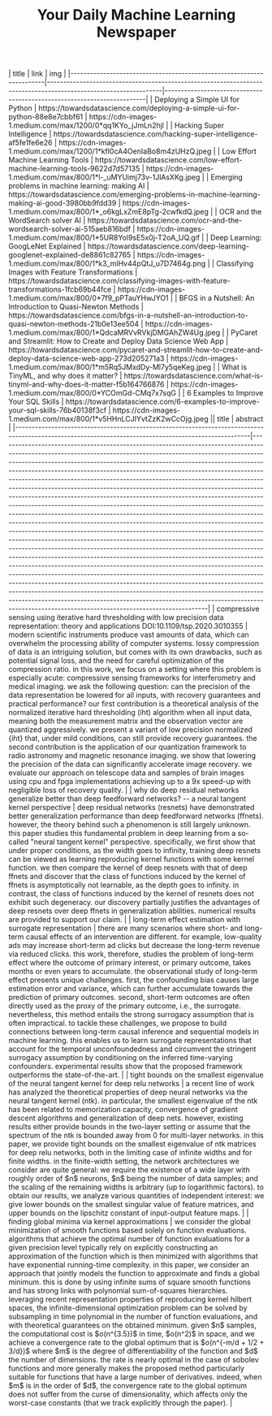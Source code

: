 <header><h1>Your Daily Machine Learning Newspaper</h1></header>| title                                                                | link                                                                                                            | img                                                                    |
|----------------------------------------------------------------------|-----------------------------------------------------------------------------------------------------------------|------------------------------------------------------------------------|
| Deploying a Simple UI for Python                                     | https://towardsdatascience.com/deploying-a-simple-ui-for-python-88e8e7cbbf61                                    | https://cdn-images-1.medium.com/max/1200/0*qq1KYo_jJmLn2hjl            |
| Hacking Super Intelligence                                           | https://towardsdatascience.com/hacking-super-intelligence-af5fe1fe6e26                                          | https://cdn-images-1.medium.com/max/1200/1*kfl0cA4OenIaBo8m4zUHzQ.jpeg |
| Low Effort Machine Learning Tools                                    | https://towardsdatascience.com/low-effort-machine-learning-tools-9622d7d57135                                   | https://cdn-images-1.medium.com/max/800/1*l-_uMYUimj73v-1JlAsXKg.jpeg  |
| Emerging problems in machine learning: making AI                     | https://towardsdatascience.com/emerging-problems-in-machine-learning-making-ai-good-3980bb9fdd39                | https://cdn-images-1.medium.com/max/800/1*_o6kgLxZmE8pTg-2cwfkdQ.jpeg  |
| OCR and the WordSearch solver AI                                     | https://towardsdatascience.com/ocr-and-the-wordsearch-solver-ai-515aeb816bdf                                    | https://cdn-images-1.medium.com/max/800/1*5UR8Yol9sE5x0j-T2oA_UQ.gif   |
| Deep Learning: GoogLeNet Explained                                   | https://towardsdatascience.com/deep-learning-googlenet-explained-de8861c82765                                   | https://cdn-images-1.medium.com/max/800/1*k3_mlHv44pQtJ_u7D7464g.png   |
| Classifying Images with Feature Transformations                      | https://towardsdatascience.com/classifying-images-with-feature-transformations-1fcb69b44fce                     | https://cdn-images-1.medium.com/max/800/0*7f9_pPTauYHwJYO1             |
| BFGS in a Nutshell: An Introduction to Quasi-Newton Methods          | https://towardsdatascience.com/bfgs-in-a-nutshell-an-introduction-to-quasi-newton-methods-21b0e13ee504          | https://cdn-images-1.medium.com/max/800/1*QdcaMRVvRVkjDMGAhZW4Ug.jpeg  |
| PyCaret and Streamlit: How to Create and Deploy Data Science Web App | https://towardsdatascience.com/pycaret-and-streamlit-how-to-create-and-deploy-data-science-web-app-273d205271a3 | https://cdn-images-1.medium.com/max/800/1*m5Rq5JMxdDy-Ml7y5qeKeg.jpeg  |
| What is TinyML, and why does it matter?                              | https://towardsdatascience.com/what-is-tinyml-and-why-does-it-matter-f5b164766876                               | https://cdn-images-1.medium.com/max/800/0*YCOmGd-CMq7x7sqG             |
| 6 Examples to Improve Your SQL Skills                                | https://towardsdatascience.com/6-examples-to-improve-your-sql-skills-76b40138f3cf                               | https://cdn-images-1.medium.com/max/800/1*v5HHnLCJIYvtZzK2wCcOjg.jpeg  || title                                                                                                                                                | abstract                                                                                                                                                                                                                                                                                                                                                                                                                                                                                                                                                                                                                                                                                                                                                                                                                                                                                                                                                                                                                                                                                                                                                                                                                                                                                                                                                                                                                                                                                                                                                                                                 |
|------------------------------------------------------------------------------------------------------------------------------------------------------|----------------------------------------------------------------------------------------------------------------------------------------------------------------------------------------------------------------------------------------------------------------------------------------------------------------------------------------------------------------------------------------------------------------------------------------------------------------------------------------------------------------------------------------------------------------------------------------------------------------------------------------------------------------------------------------------------------------------------------------------------------------------------------------------------------------------------------------------------------------------------------------------------------------------------------------------------------------------------------------------------------------------------------------------------------------------------------------------------------------------------------------------------------------------------------------------------------------------------------------------------------------------------------------------------------------------------------------------------------------------------------------------------------------------------------------------------------------------------------------------------------------------------------------------------------------------------------------------------------|
| compressive sensing using iterative hard thresholding with low precision   data representation: theory and applications	DOI:10.1109/tsp.2020.3010355 | modern scientific instruments produce vast amounts of data, which can overwhelm the processing ability of computer systems. lossy compression of data is an intriguing solution, but comes with its own drawbacks, such as potential signal loss, and the need for careful optimization of the compression ratio. in this work, we focus on a setting where this problem is especially acute: compressive sensing frameworks for interferometry and medical imaging. we ask the following question: can the precision of the data representation be lowered for all inputs, with recovery guarantees and practical performance? our first contribution is a theoretical analysis of the normalized iterative hard thresholding (iht) algorithm when all input data, meaning both the measurement matrix and the observation vector are quantized aggressively. we present a variant of low precision normalized {iht} that, under mild conditions, can still provide recovery guarantees. the second contribution is the application of our quantization framework to radio astronomy and magnetic resonance imaging. we show that lowering the precision of the data can significantly accelerate image recovery. we evaluate our approach on telescope data and samples of brain images using cpu and fpga implementations achieving up to a 9x speed-up with negligible loss of recovery quality.                                                                                                                                                                                                     |
| why do deep residual networks generalize better than deep feedforward   networks? -- a neural tangent kernel perspective                             | deep residual networks (resnets) have demonstrated better generalization performance than deep feedforward networks (ffnets). however, the theory behind such a phenomenon is still largely unknown. this paper studies this fundamental problem in deep learning from a so-called "neural tangent kernel" perspective. specifically, we first show that under proper conditions, as the width goes to infinity, training deep resnets can be viewed as learning reproducing kernel functions with some kernel function. we then compare the kernel of deep resnets with that of deep ffnets and discover that the class of functions induced by the kernel of ffnets is asymptotically not learnable, as the depth goes to infinity. in contrast, the class of functions induced by the kernel of resnets does not exhibit such degeneracy. our discovery partially justifies the advantages of deep resnets over deep ffnets in generalization abilities. numerical results are provided to support our claim.                                                                                                                                                                                                                                                                                                                                                                                                                                                                                                                                                                                         |
| long-term effect estimation with surrogate representation                                                                                            | there are many scenarios where short- and long-term causal effects of an intervention are different. for example, low-quality ads may increase short-term ad clicks but decrease the long-term revenue via reduced clicks. this work, therefore, studies the problem of long-term effect where the outcome of primary interest, or primary outcome, takes months or even years to accumulate. the observational study of long-term effect presents unique challenges. first, the confounding bias causes large estimation error and variance, which can further accumulate towards the prediction of primary outcomes. second, short-term outcomes are often directly used as the proxy of the primary outcome, i.e., the surrogate. nevertheless, this method entails the strong surrogacy assumption that is often impractical. to tackle these challenges, we propose to build connections between long-term causal inference and sequential models in machine learning. this enables us to learn surrogate representations that account for the temporal unconfoundedness and circumvent the stringent surrogacy assumption by conditioning on the inferred time-varying confounders. experimental results show that the proposed framework outperforms the state-of-the-art.                                                                                                                                                                                                                                                                                                                        |
| tight bounds on the smallest eigenvalue of the neural tangent kernel for   deep relu networks                                                        | a recent line of work has analyzed the theoretical properties of deep neural networks via the neural tangent kernel (ntk). in particular, the smallest eigenvalue of the ntk has been related to memorization capacity, convergence of gradient descent algorithms and generalization of deep nets. however, existing results either provide bounds in the two-layer setting or assume that the spectrum of the ntk is bounded away from 0 for multi-layer networks. in this paper, we provide tight bounds on the smallest eigenvalue of ntk matrices for deep relu networks, both in the limiting case of infinite widths and for finite widths. in the finite-width setting, the network architectures we consider are quite general: we require the existence of a wide layer with roughly order of $n$ neurons, $n$ being the number of data samples; and the scaling of the remaining widths is arbitrary (up to logarithmic factors). to obtain our results, we analyze various quantities of independent interest: we give lower bounds on the smallest singular value of feature matrices, and upper bounds on the lipschitz constant of input-output feature maps.                                                                                                                                                                                                                                                                                                                                                                                                                             |
| finding global minima via kernel approximations                                                                                                      | we consider the global minimization of smooth functions based solely on function evaluations. algorithms that achieve the optimal number of function evaluations for a given precision level typically rely on explicitly constructing an approximation of the function which is then minimized with algorithms that have exponential running-time complexity. in this paper, we consider an approach that jointly models the function to approximate and finds a global minimum. this is done by using infinite sums of square smooth functions and has strong links with polynomial sum-of-squares hierarchies. leveraging recent representation properties of reproducing kernel hilbert spaces, the infinite-dimensional optimization problem can be solved by subsampling in time polynomial in the number of function evaluations, and with theoretical guarantees on the obtained minimum.   given $n$ samples, the computational cost is $o(n^{3.5})$ in time, $o(n^2)$ in space, and we achieve a convergence rate to the global optimum that is $o(n^{-m/d + 1/2 + 3/d})$ where $m$ is the degree of differentiability of the function and $d$ the number of dimensions. the rate is nearly optimal in the case of sobolev functions and more generally makes the proposed method particularly suitable for functions that have a large number of derivatives. indeed, when $m$ is in the order of $d$, the convergence rate to the global optimum does not suffer from the curse of dimensionality, which affects only the worst-case constants (that we track explicitly through the paper). |